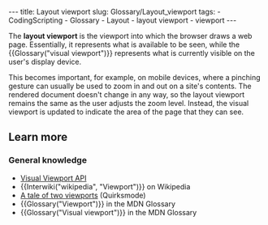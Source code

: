 --- title: Layout viewport slug: Glossary/Layout\_viewport tags: - CodingScripting - Glossary - Layout - layout viewport - viewport ---

The **layout viewport** is the viewport into which the browser draws a web page. Essentially, it represents what is available to be seen, while the {{Glossary("visual viewport")}} represents what is currently visible on the user's display device.

This becomes important, for example, on mobile devices, where a pinching gesture can usually be used to zoom in and out on a site's contents. The rendered document doesn't change in any way, so the layout viewport remains the same as the user adjusts the zoom level. Instead, the visual viewport is updated to indicate the area of the page that they can see.

Learn more
----------

### General knowledge

-   [Visual Viewport API](/en-US/docs/Web/API/Visual_Viewport_API)
-   {{Interwiki("wikipedia", "Viewport")}} on Wikipedia
-   [A tale of two viewports](https://www.quirksmode.org/mobile/viewports.html) (Quirksmode)
-   {{Glossary("Viewport")}} in the MDN Glossary
-   {{Glossary("Visual viewport")}} in the MDN Glossary

